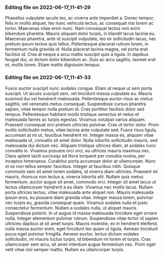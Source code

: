 

### Editing file on 2022-06-17_11-41-29

Phasellus vulputate iaculis leo, ac viverra ante imperdiet a. Donec tempor, felis in mollis aliquet, leo nunc vehicula lectus, ac consequat nisi lorem ac tortor. Maecenas vitae enim nunc. Nam consequat lectus non enim bibendum pharetra. Mauris aliquam dolor turpis, in blandit lacus lacinia eu. Maecenas pharetra, ante id suscipit vulputate, leo ex sollicitudin lacus, nec pretium ipsum lectus quis tellus. Pellentesque placerat rutrum lorem, in fermentum nulla gravida id. Nulla placerat lacinia magna, vel porta erat facilisis id. Cras at neque a arcu mattis suscipit quis a ligula. In dapibus feugiat dui, ut dictum dolor bibendum ac. Duis ac arcu sagittis, laoreet erat et, mollis lorem. Etiam mattis dignissim tempus.




### Editing file on 2022-06-17_11-41-33

Fusce auctor suscipit nunc sodales congue. Etiam at neque ut sem porta suscipit. Ut iaculis suscipit sem, vel tincidunt massa vulputate eu. Mauris euismod dui vel hendrerit malesuada. Pellentesque auctor risus ac metus sagittis, vel venenatis metus consequat. Suspendisse cursus pharetra sapien, vitae tempor nulla pretium id. Cras porttitor facilisis dolor sed tempus. Pellentesque habitant morbi tristique senectus et netus et malesuada fames ac turpis egestas. Vivamus volutpat varius aliquam. Praesent consequat orci pretium ultricies pulvinar. Cras ut tortor dolor. Proin mollis sollicitudin metus, vitae lacinia ante vulputate sed. Fusce risus ligula, accumsan at mi ut, faucibus hendrerit mi. Integer massa ex, aliquam vitae malesuada ut, convallis sit amet dolor. Nulla lobortis sollicitudin mauris, sed malesuada dui dictum nec. Aliquam tristique ultrices diam, at sodales nunc convallis in.
Vivamus posuere orci orci, eu ultrices mauris maximus nec. Class aptent taciti sociosqu ad litora torquent per conubia nostra, per inceptos himenaeos. Curabitur porta accumsan dolor at ullamcorper. Nunc et ex non tellus semper faucibus. Integer at faucibus nibh. Quisque commodo sem sit amet lorem sodales, id viverra diam ultricies. Praesent mi mauris, rhoncus non lectus a, viverra lobortis elit. Nullam quis metus fermentum, auctor augue sit amet, commodo orci. Integer sit amet lacus ut lectus ullamcorper hendrerit a eu diam. Vivamus nec mollis lacus. Nullam porta ultrices lectus, vitae malesuada ante aliquet non.
Mauris malesuada ipsum eros, eu posuere diam gravida vitae. Integer massa lorem, pulvinar nec turpis eu, gravida consequat quam. Vivamus sodales nulla et justo consectetur fermentum. Nullam a sodales nulla, ut aliquet mauris. Suspendisse potenti. In ut augue id massa malesuada tincidunt eget ornare nulla. Integer elementum pulvinar rutrum. Suspendisse vitae tortor id sapien ultricies dapibus at sit amet turpis. Mauris molestie, ex in hendrerit eleifend, nulla massa auctor enim, eget tincidunt leo quam ut ligula. Aenean tincidunt purus eget pulvinar fringilla. Aenean auctor, lectus dictum sodales sollicitudin, mi mauris luctus turpis, id bibendum mi lorem et turpis. Cras ullamcorper sem arcu, sit amet interdum augue fermentum nec. Proin eget velit vitae nisl semper mattis. Nullam eu ullamcorper turpis.


